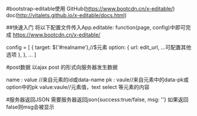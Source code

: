 #bootstrap-editable使用
GitHub(https://www.bootcdn.cn/x-editable/)
doc(http://vitalets.github.io/x-editable/docs.html)

##快速入门
将以下配置文件传入App.editable: function(page, config)中即可完成
https://www.bootcdn.cn/x-editable/

config = [
{
	target: $('#realname'),//$元素
	option: {
		url: edit_url,
		...可配置其他选项
	},
},
...
]

#post数据
以ajax post 的形式向服务器发生数据

name : value //来自元素的id或data-name
pk : vaule//来自元素中的data-pk或option中的pk
value:vaule//元素值，text select 等元素的内容

#服务器返回JSON
需要服务器返回json{success:true/false, msg: ''}
如果返回false则msg会被显示